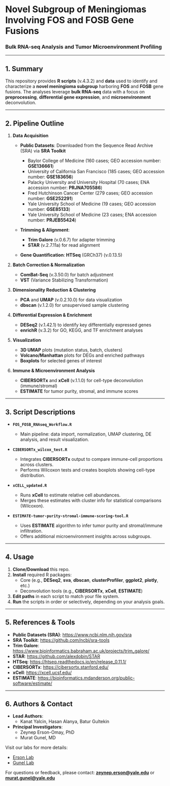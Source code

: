 # **Novel Subgroup of Meningiomas Involving FOS and FOSB Gene Fusions**  
### **Bulk RNA-seq Analysis and Tumor Microenvironment Profiling**

---

## **1. Summary**  
This repository provides **R scripts** (v.4.3.2) and **data** used to identify and characterize a **novel meningioma subgroup** harboring **FOS** and **FOSB** gene fusions. The analyses leverage **bulk RNA-seq** data with a focus on **preprocessing**, **differential gene expression**, and **microenvironment** deconvolution.

---

## **2. Pipeline Outline**  
1. **Data Acquisition**  
   - **Public Datasets**: Downloaded from the Sequence Read Archive (SRA) via **SRA Toolkit**  
     - Baylor College of Medicine (160 cases; GEO accession number: **GSE136661**)
     - University of California San Francisco (185 cases; GEO accession number: **GSE183656**)
     - Palacky University and University Hospital (70 cases; ENA accession number: **PRJNA705586**)
     - Fred Hutchinson Cancer Center (279 cases; GEO accession number: **GSE252291**)
     - Yale University School of Medicine (19 cases; GEO accession number: **GSE85133**)
     - Yale University School of Medicine (23 cases; ENA accession number: **PRJEB55424**)
       
   - **Trimming & Alignment**:  
     - **Trim Galore** (v.0.6.7) for adapter trimming  
     - **STAR** (v.2.7.11a) for read alignment  
   - **Gene Quantification**: **HTSeq** (GRCh37) (v.0.13.5)

2. **Batch Correction & Normalization**  
   - **ComBat-Seq** (v.3.50.0) for batch adjustment  
   - **VST** (Variance Stabilizing Transformation)  

3. **Dimensionality Reduction & Clustering**  
   - **PCA** and **UMAP** (v.0.2.10.0) for data visualization  
   - **dbscan** (v.1.2.0) for unsupervised sample clustering  

4. **Differential Expression & Enrichment**  
   - **DESeq2** (v.1.42.1) to identify key differentially expressed genes  
   - **enrichR** (v.3.2) for GO, KEGG, and TF enrichment analyses  

5. **Visualization**  
   - **3D UMAP** plots (mutation status, batch, clusters)  
   - **Volcano/Manhattan** plots for DEGs and enriched pathways  
   - **Boxplots** for selected genes of interest  

6. **Immune & Microenvironment Analysis**  
   - **CIBERSORTx** and **xCell** (v.1.1.0) for cell-type deconvolution (immune/stromal)  
   - **ESTIMATE** for tumor purity, stromal, and immune scores  

---

## **3. Script Descriptions**  
- **`FOS_FOSB_RNAseq_Workflow.R`**  
  - Main pipeline: data import, normalization, UMAP clustering, DE analysis, and result visualization.  

- **`CIBERSORTx_wilcox_test.R`**  
  - Integrates **CIBERSORTx** output to compare immune-cell proportions across clusters.  
  - Performs Wilcoxon tests and creates boxplots showing cell-type distribution.  

- **`xCELL_updated.R`**  
  - Runs **xCell** to estimate relative cell abundances.  
  - Merges these estimates with cluster info for statistical comparisons (Wilcoxon).  

- **`ESTIMATE-tumor-purity-stromal-immune-scoring-tool.R`**  
  - Uses **ESTIMATE** algorithm to infer tumor purity and stromal/immune infiltration.  
  - Offers additional microenvironment insights across subgroups.

---

## **4. Usage**  
1. **Clone/Download** this repo.  
2. **Install** required R packages:  
   - Core (e.g., **DESeq2**, **sva**, **dbscan**, **clusterProfiler**, **ggplot2**, **plotly**, etc.)  
   - Deconvolution tools (e.g., **CIBERSORTx**, **xCell**, **ESTIMATE**)  
3. **Edit paths** in each script to match your file system.  
4. **Run** the scripts in order or selectively, depending on your analysis goals.

---

## **5. References & Tools**  
- **Public Datasets (SRA)**: <https://www.ncbi.nlm.nih.gov/sra>  
- **SRA Toolkit**: <https://github.com/ncbi/sra-tools>  
- **Trim Galore**: <https://www.bioinformatics.babraham.ac.uk/projects/trim_galore/>  
- **STAR**: <https://github.com/alexdobin/STAR>  
- **HTSeq**: <https://htseq.readthedocs.io/en/release_0.11.1/>  
- **CIBERSORTx**: <https://cibersortx.stanford.edu/>  
- **xCell**: <https://xcell.ucsf.edu/>  
- **ESTIMATE**: <https://bioinformatics.mdanderson.org/public-software/estimate/>

---

## **6. Authors & Contact**  
- **Lead Authors**:  
  - Kanat Yalcin, Hasan Alanya, Batur Gultekin
- **Principal Investigators**:  
  - Zeynep Erson-Omay, PhD  
  - Murat Gunel, MD  

Visit our labs for more details:  
- [Erson Lab](https://ersonlab.org/)  
- [Gunel Lab](https://medicine.yale.edu/lab/gunel/)

For questions or feedback, please contact: **zeynep.erson@yale.edu** or **murat.gunel@yale.edu**
